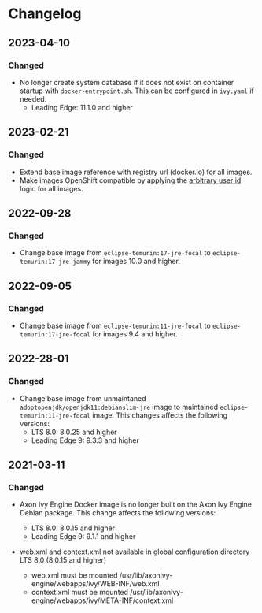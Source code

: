 # Changelog

## 2023-04-10

### Changed

- No longer create system database if it does not exist on container startup with `docker-entrypoint.sh`. This can be configured in `ivy.yaml` if needed.
  - Leading Edge: 11.1.0 and higher

## 2023-02-21

### Changed

- Extend base image reference with registry url (docker.io) for all images.
- Make images OpenShift compatible by applying the [arbitrary user id](https://docs.openshift.com/container-platform/4.12/openshift_images/create-images.html#images-create-guide-openshift_create-images) logic for all images.

## 2022-09-28

### Changed

- Change base image from `eclipse-temurin:17-jre-focal` to `eclipse-temurin:17-jre-jammy` for images 10.0 and higher.

## 2022-09-05

### Changed

- Change base image from `eclipse-temurin:11-jre-focal` to `eclipse-temurin:17-jre-focal` for images 9.4 and higher.

## 2022-28-01

### Changed

- Change base image from unmaintaned `adoptopenjdk/openjdk11:debianslim-jre` image to maintained `eclipse-temurin:11-jre-focal` image. This changes affects the following versions:
  - LTS 8.0: 8.0.25 and higher
  - Leading Edge 9: 9.3.3 and higher

## 2021-03-11

### Changed

- Axon Ivy Engine Docker image is no longer built on the Axon Ivy Engine Debian package.
  This change affects the following versions:
  - LTS 8.0: 8.0.15 and higher
  - Leading Edge 9: 9.1.1 and higher

- web.xml and context.xml not available in global configuration directory LTS 8.0 (8.0.15 and higher)
  - web.xml must be mounted /usr/lib/axonivy-engine/webapps/ivy/WEB-INF/web.xml
  - context.xml must be mounted /usr/lib/axonivy-engine/webapps/ivy/META-INF/context.xml
